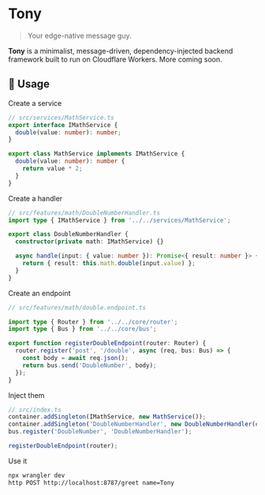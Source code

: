 # Tony

> Your edge-native message guy.

**Tony** is a minimalist, message-driven, dependency-injected backend framework built to run on Cloudflare Workers. More coming soon.

## 🚀 Usage

Create a service
```TypeScript
// src/services/MathService.ts
export interface IMathService {
  double(value: number): number;
}

export class MathService implements IMathService {
  double(value: number): number {
    return value * 2;
  }
}
```

Create a handler
```TypeScript
// src/features/math/DoubleNumberHandler.ts
import type { IMathService } from '../../services/MathService';

export class DoubleNumberHandler {
  constructor(private math: IMathService) {}

  async handle(input: { value: number }): Promise<{ result: number }> {
    return { result: this.math.double(input.value) };
  }
}
```


Create an endpoint
```TypeScript
// src/features/math/double.endpoint.ts

import type { Router } from '../../core/router';
import type { Bus } from '../../core/bus';

export function registerDoubleEndpoint(router: Router) {
  router.register('post', '/double', async (req, bus: Bus) => {
    const body = await req.json();
    return bus.send('DoubleNumber', body);
  });
}
```


Inject them
```TypeScript
// src/index.ts
container.addSingleton(IMathService, new MathService());
container.addSingleton('DoubleNumberHandler', new DoubleNumberHandler(container.resolve(IMathService)));
bus.register('DoubleNumber', 'DoubleNumberHandler');

registerDoubleEndpoint(router);
```


Use it
```bash
npx wrangler dev
http POST http://localhost:8787/greet name=Tony
```

